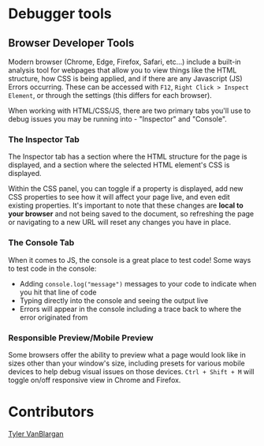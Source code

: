 # Debugger tools

## Browser Developer Tools

Modern browser (Chrome, Edge, Firefox, Safari, etc...) include a built-in analysis tool for webpages that allow you to view things like the HTML structure, how CSS is being applied, and if there are any Javascript (JS) Errors occurring. These can be accessed with `F12`, `Right Click > Inspect Element`, or through the settings (this differs for each browser). 

When working with HTML/CSS/JS, there are two primary tabs you'll use to debug issues you may be running into - "Inspector" and "Console". 

### The Inspector Tab

The Inspector tab has a section where the HTML structure for the page is displayed, and a section where the selected HTML element's CSS is displayed. 

Within the CSS panel, you can toggle if a property is displayed, add new CSS properties to see how it will affect your page live, and even edit existing properties. It's important to note that these changes are **local to your browser** and not being saved to the document, so refreshing the page or navigating to a new URL will reset any changes you have in place. 

### The Console Tab

When it comes to JS, the console is a great place to test code! Some ways to test code in the console:

- Adding `console.log("message")` messages to your code to indicate when you hit that line of code
- Typing directly into the console and seeing the output live
- Errors will appear in the console including a trace back to where the error originated from

### Responsible Preview/Mobile Preview

Some browsers offer the ability to preview what a page would look like in sizes other than your window's size, including presets for various mobile devices to help debug visual issues on those devices. `Ctrl + Shift + M` will toggle on/off responsive view in Chrome and Firefox. 

# Contributors
[Tyler VanBlargan](https://github.com/12vanblart)
